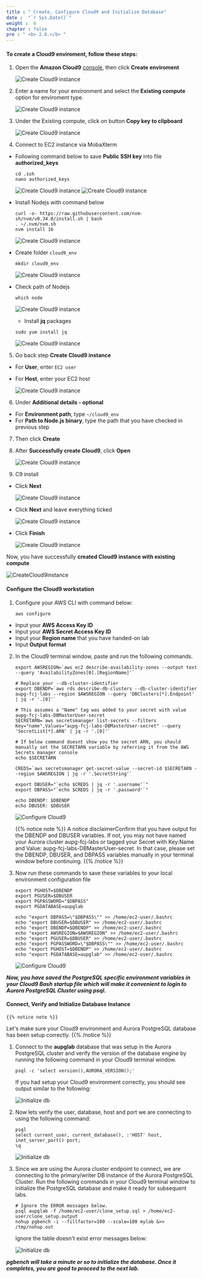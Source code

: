 ```yaml
---
title : " Create, Configure Cloud9 and Initialize Database"
date :  "`r Sys.Date()`" 
weight :  6
chapter : false
pre : " <b> 2.6.</b> "
---
```


#### To create a Cloud9 enviroment, follow these steps:

1. Open the **Amazon Cloud9** [console](https://console.aws.amazon.com/cloud9/), then click **Create enviroment**

    ![Create Cloud9 instance](/images/1/14.png)

2. Enter a name for your environment and select the **Existing compute** option for enviroment type.

    ![Create Cloud9 instance](/images/1/15.png)

3. Under the Existing compute, click on button **Copy key to clipboard**

    ![Create Cloud9 instance](/images/1/16.png)

4. Connect to EC2 instance via MobaXterm
- Following command below to save **Public SSH key** into file **authorized_keys**

    ```
    cd .ssh
    nano authorized_keys

    ```

    ![Create Cloud9 instance](/images/1/17.1.png)
    ![Create Cloud9 instance](/images/1/17.2.png)
-  Install Nodejs with command below

    ```
    curl -o- https://raw.githubusercontent.com/nvm-sh/nvm/v0.34.0/install.sh | bash
    . ~/.nvm/nvm.sh
    nvm install 16

    ```

    ![Create Cloud9 instance](/images/1/17.png)

- Create folder ``cloud9_env``

    ```
    mkdir cloud9_env
    ```

    ![Create Cloud9 instance](/images/1/18.png)

- Check path of Nodejs

    ```
    which node
    ```

    ![Create Cloud9 instance](/images/1/19.png)


    - Install **jq** packages
    ```
    sudo yum install jq
    ```

    ![Create Cloud9 instance](/images/1/17.3.png)

5. Go back step **Create Cloud9 instance**

- For **User**, enter ``EC2 user``
- For **Host**, enter your EC2 host 

    ![Create Cloud9 instance](/images/1/16.png)

6. Under **Additional details - optional**

- For **Environment path**, type ``~/cloud9_env``
- For **Path to Node.js binary**, type the path that you have checked in previous step 

7. Then click **Create**
8. After **Successfully create Cloud9**, click **Open**

    ![Create Cloud9 instance](/images/1/20.png)

9. C9 install
- Click **Next** 

    ![Create Cloud9 instance](/images/1/21.png)

- Click **Next** and leave everything ticked

    ![Create Cloud9 instance](/images/1/22.png)

- Click **Finish**

    ![Create Cloud9 instance](/images/1/24.png)

Now, you have successfully **created Cloud9 instance with existing compute** 


 ![CreateCloud9instance](/images/1/25.png)



#### Configure the Cloud9 workstation
1. Configure your AWS CLI with command below:
    ```
    aws configure

    ```

- Input your **AWS Access Key ID**
- Input your **AWS Secret Access Key ID**
- Input your **Region name** that you have handed-on lab
- Input **Output format**

2. In the Cloud9 terminal window, paste and run the following commands.

    ```
    export AWSREGION=`aws ec2 describe-availability-zones --output text --query 'AvailabilityZones[0].[RegionName]'`

    # Replace your --db-cluster-identifier
    export DBENDP=`aws rds describe-db-clusters --db-cluster-identifier aupg-fcj-labs --region $AWSREGION --query 'DBClusters[*].Endpoint' | jq -r '.[0]'`

    # This assumes a "Name" tag was added to your secret with value aupg-fcj-labs-DBMasterUser-secret
    SECRETARN=`aws secretsmanager list-secrets --filters Key="name",Values="aupg-fcj-labs-DBMasterUser-secret" --query 'SecretList[*].ARN' | jq -r '.[0]'`

    # If below command doesnt show you the secret ARN, you should manually set the SECRETARN variable by referring it from the AWS Secrets manager console
    echo $SECRETARN

    CREDS=`aws secretsmanager get-secret-value --secret-id $SECRETARN --region $AWSREGION | jq -r '.SecretString'`

    export DBUSER="`echo $CREDS | jq -r '.username'`"
    export DBPASS="`echo $CREDS | jq -r '.password'`"

    echo DBENDP: $DBENDP
    echo DBUSER: $DBUSER

    ```

    ![Configure Cloud9](/images/2/1.png)

    {{% notice note %}}
A notice disclaimerConfirm that you have output for the DBENDP and DBUSER variables. If not, you may not have named your Aurora cluster aupg-fcj-labs or tagged your Secret with Key:Name and Value: aupg-fcj-labs-DBMasterUser-secret. In that case, please set the DBENDP, DBUSER, and DBPASS variables manually in your terminal window before continuing.
{{% /notice %}}

3. Now run these commands to save these variables to your local environment configuration file

    ```
    export PGHOST=$DBENDP
    export PGUSER=$DBUSER
    export PGPASSWORD="$DBPASS"
    export PGDATABASE=aupglab

    echo "export DBPASS=\"$DBPASS\"" >> /home/ec2-user/.bashrc
    echo "export DBUSER=$DBUSER" >> /home/ec2-user/.bashrc
    echo "export DBENDP=$DBENDP" >> /home/ec2-user/.bashrc
    echo "export AWSREGION=$AWSREGION" >> /home/ec2-user/.bashrc
    echo "export PGUSER=$DBUSER" >> /home/ec2-user/.bashrc
    echo "export PGPASSWORD=\"$DBPASS\"" >> /home/ec2-user/.bashrc
    echo "export PGHOST=$DBENDP" >> /home/ec2-user/.bashrc
    echo "export PGDATABASE=aupglab" >> /home/ec2-user/.bashrc

    ```

    ![Configure Cloud9](/images/2/2.png)

***Now, you have saved the PostgreSQL specific environment variables in your Cloud9 Bash startup file which will make it convenient to login to Aurora PostgreSQL Cluster using psql.***


#### Connect, Verify and Initialize Database Instance

    {{% notice note %}}
Let's make sure your Cloud9 environment and Aurora PostgreSQL database has been setup correctly.
{{% /notice %}}

1. Connect to the **aupglab** database that was setup in the Aurora PostgreSQL cluster and verify the version of the database engine by running the following command in your Cloud9 terminal window.

    ```
    psql -c 'select version(),AURORA_VERSION();'

    ```

    If you had setup your Cloud9 environment correctly, you should see output similar to the following:

    ![Initialize db](/images/2/3.png)

2. Now lets verify the user, database, host and port we are connecting to using the following command:

    ```
    psql
    select current_user, current_database(), :'HOST' host, inet_server_port() port;
    \q

    ```

    ![Initialize db](/images/2/4.png)


3. Since we are using the Aurora cluster endpoint to connect, we are connecting to the primary/writer DB instance of the Aurora PostgreSQL Cluster. Run the following commands in your Cloud9 terminal window to initialize the PostgreSQL database and make it ready for subsequent labs.

    ```
    # Ignore the ERROR messages below.
    psql aupglab -f /home/ec2-user/clone_setup.sql > /home/ec2-user/clone_setup.output
    nohup pgbench -i --fillfactor=100 --scale=100 mylab &>> /tmp/nohup.out

    ```
    
    Ignore the table doesn't exist error messages below:

    ![Initialize db](/images/2/5.png)

***pgbench will take a minute or so to initialize the database. Once it completes, you are good to proceed to the next lab.***